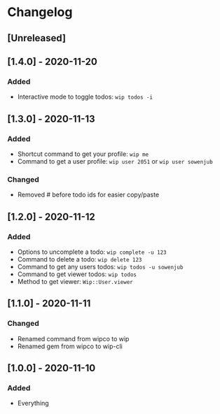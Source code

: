 # Changelog

## [Unreleased]

## [1.4.0] - 2020-11-20

### Added

- Interactive mode to toggle todos: `wip todos -i`

## [1.3.0] - 2020-11-13

### Added

- Shortcut command to get your profile: `wip me`
- Command to get a user profile: `wip user 2051` or `wip user sowenjub`

### Changed

- Removed # before todo ids for easier copy/paste

## [1.2.0] - 2020-11-12

### Added

- Options to uncomplete a todo: `wip complete -u 123 `
- Command to delete a todo: `wip delete 123`
- Command to get any users todos: `wip todos -u sowenjub`
- Command to get viewer todos: `wip todos`
- Method to get viewer: `Wip::User.viewer`

## [1.1.0] - 2020-11-11

### Changed

- Renamed command from wipco to wip
- Renamed gem from wipco to wip-cli

## [1.0.0] - 2020-11-10

### Added

- Everything
